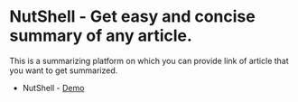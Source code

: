 # NutShell - Get easy and concise summary of any article.

This is a summarizing platform on which you can provide link of article that you want to get summarized.

- NutShell - [Demo]()
